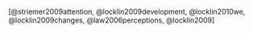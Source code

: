 [@striemer2009attention, @locklin2009development, @locklin2010we, @locklin2009changes, @law2006perceptions, @locklin2009]
